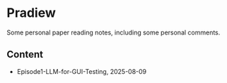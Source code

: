 # Pradiew
Some personal paper reading notes, including some personal comments.

## Content
* Episode1-LLM-for-GUI-Testing, 2025-08-09

